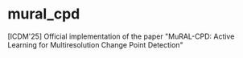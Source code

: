 # mural_cpd
[ICDM'25] Official implementation of the paper "MuRAL-CPD: Active Learning for Multiresolution Change Point Detection"
